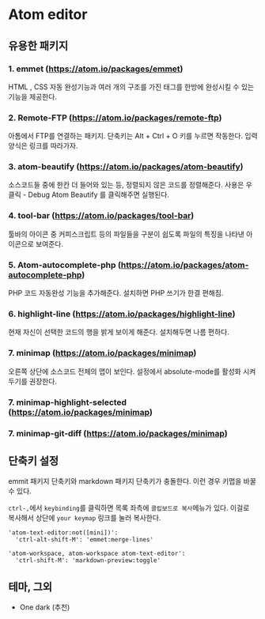 Atom editor
===========


유용한 패키지
------------


### 1. emmet (https://atom.io/packages/emmet)


HTML , CSS 자동 완성기능과 여러 개의 구조를 가진 태그를 한방에 완성시킬 수 있는
기능을 제공한다.

### 2. Remote-FTP (https://atom.io/packages/remote-ftp)

아톰에서 FTP를 연결하는 패키지. 단축키는 Alt + Ctrl + O 키를 누르면 작동한다.
입력양식은 링크를 따라가자.

### 3. atom-beautify (https://atom.io/packages/atom-beautify)

소스코드들 중에 한칸 더 들어와 있는 등, 정렬되지 않은 코드를 정렬해준다.
사용은 우클릭 - Debug Atom Beautify 를 클릭해주면 실행된다.


### 4. tool-bar (https://atom.io/packages/tool-bar)

툴바의 아이콘 중 커피스크립트 등의 파일들을 구분이 쉽도록 파일의 특징을 나타낸
아이콘으로 보여준다.

### 5. Atom-autocomplete-php (https://atom.io/packages/atom-autocomplete-php)

PHP 코드 자동완성 기능을 추가해준다. 설치하면 PHP 쓰기가 한결 편해짐.


### 6. highlight-line (https://atom.io/packages/highlight-line)

현재 자신이 선택한 코드의 행을 밝게 보이게 해준다. 설치해두면 나름 편하다.


### 7. minimap (https://atom.io/packages/minimap)

오른쪽 상단에 소스코드 전체의 맵이 보인다. 설정에서 absolute-mode를 활성화 시켜두기를
권장한다.

### 7. minimap-highlight-selected (https://atom.io/packages/minimap)

### 7. minimap-git-diff (https://atom.io/packages/minimap)


단축키 설정
----------

emmit 패키지 단축키와 markdown 패키지 단축키가 충돌한다.
이런 경우 키맵을 바꿀 수 있다.

`ctrl-,`에서 `keybinding`를 클릭하면 목록 좌측에 `클립보드로 복사`메뉴가 있다.
이걸로 복사해서 상단에 `your keymap` 링크를 눌러 복사한다.

```
'atom-text-editor:not([mini])':
  'ctrl-alt-shift-M': 'emmet:merge-lines'

'atom-workspace, atom-workspace atom-text-editor':
  'ctrl-shift-M': 'markdown-preview:toggle'
```


테마, 그외
---------

- One dark (추천)
